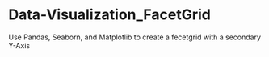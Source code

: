 # Data-Visualization_FacetGrid

Use Pandas, Seaborn, and Matplotlib to create a fecetgrid with a secondary Y-Axis
